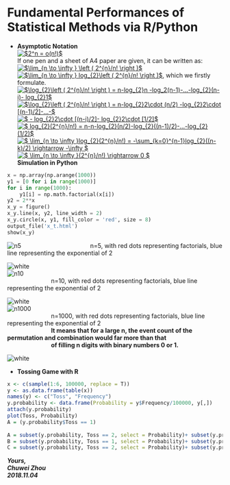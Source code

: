 # Fundamental Performances of Statistical Methods via R/Python

- **Asymptotic Notation**                    
<a href="https://www.codecogs.com/eqnedit.php?latex=$2^n&space;=&space;o(n!)$" target="_blank"><img src="https://latex.codecogs.com/gif.latex?$2^n&space;=&space;o(n!)$" title="$2^n = o(n!)$" /></a>                    
If one pen and a sheet of A4 paper are given, it can be written as:                
<a href="https://www.codecogs.com/eqnedit.php?latex=$\lim_{n&space;\to&space;\infty&space;}&space;\left&space;(&space;2^{n}/n!&space;\right&space;)$" target="_blank"><img src="https://latex.codecogs.com/gif.latex?$\lim_{n&space;\to&space;\infty&space;}&space;\left&space;(&space;2^{n}/n!&space;\right&space;)$" title="$\lim_{n \to \infty } \left ( 2^{n}/n! \right )$" /></a>                      
<a href="https://www.codecogs.com/eqnedit.php?latex=$\lim_{n&space;\to&space;\infty&space;}&space;log_{2}\left&space;(&space;2^{n}/n!&space;\right&space;)$" target="_blank"><img src="https://latex.codecogs.com/gif.latex?$\lim_{n&space;\to&space;\infty&space;}&space;log_{2}\left&space;(&space;2^{n}/n!&space;\right&space;)$" title="$\lim_{n \to \infty } log_{2}\left ( 2^{n}/n! \right )$" /></a>,
which we firstly formulate.           
<a href="https://www.codecogs.com/eqnedit.php?latex=$\log_{2}\left&space;(&space;2^{n}/n!&space;\right&space;)&space;=&space;n-log_{2}n&space;-log_2(n-1)-...-log_{2}(n-i)-&space;log_{2}1$" target="_blank"><img src="https://latex.codecogs.com/gif.latex?$\log_{2}\left&space;(&space;2^{n}/n!&space;\right&space;)&space;=&space;n-log_{2}n&space;-log_2(n-1)-...-log_{2}(n-i)-&space;log_{2}1$" title="$\log_{2}\left ( 2^{n}/n! \right ) = n-log_{2}n -log_2(n-1)-...-log_{2}(n-i)- log_{2}1$" /></a>            
<a href="https://www.codecogs.com/eqnedit.php?latex=$\log_{2}\left&space;(&space;2^{n}/n!&space;\right&space;)&space;=&space;n-log_{2}2\cdot&space;(n/2)&space;-log_{2}2\cdot&space;[(n-1)/2]-...-$" target="_blank"><img src="https://latex.codecogs.com/gif.latex?$\log_{2}\left&space;(&space;2^{n}/n!&space;\right&space;)&space;=&space;n-log_{2}2\cdot&space;(n/2)&space;-log_{2}2\cdot&space;[(n-1)/2]-...-$" title="$\log_{2}\left ( 2^{n}/n! \right ) = n-log_{2}2\cdot (n/2) -log_{2}2\cdot [(n-1)/2]-...-$" /></a>              
<a href="https://www.codecogs.com/eqnedit.php?latex=$&space;-&space;log_{2}2\cdot&space;[(n-i)/2]-&space;log_{2}2\cdot&space;[1/2]$" target="_blank"><img src="https://latex.codecogs.com/gif.latex?$&space;-&space;log_{2}2\cdot&space;[(n-i)/2]-&space;log_{2}2\cdot&space;[1/2]$" title="$ - log_{2}2\cdot [(n-i)/2]- log_{2}2\cdot [1/2]$" /></a>             
<a href="https://www.codecogs.com/eqnedit.php?latex=$&space;log_{2}(2^{n}/n!)&space;=&space;n-n-log_{2}(n/2)-log_{2}((n-1)/2)-...-log_{2}(1/2)$" target="_blank"><img src="https://latex.codecogs.com/gif.latex?$&space;log_{2}(2^{n}/n!)&space;=&space;n-n-log_{2}(n/2)-log_{2}((n-1)/2)-...-log_{2}(1/2)$" title="$ log_{2}(2^{n}/n!) = n-n-log_{2}(n/2)-log_{2}((n-1)/2)-...-log_{2}(1/2)$" /></a>         
<a href="https://www.codecogs.com/eqnedit.php?latex=$&space;\lim_{n&space;\to&space;\infty&space;}log_{2}(2^{n}/n!)&space;=&space;-\sum_{k=0}^{n-1}log_{2}((n-k)/2)&space;\rightarrow&space;-\infty&space;$" target="_blank"><img src="https://latex.codecogs.com/gif.latex?$&space;\lim_{n&space;\to&space;\infty&space;}log_{2}(2^{n}/n!)&space;=&space;-\sum_{k=0}^{n-1}log_{2}((n-k)/2)&space;\rightarrow&space;-\infty&space;$" title="$ \lim_{n \to \infty }log_{2}(2^{n}/n!) = -\sum_{k=0}^{n-1}log_{2}((n-k)/2) \rightarrow -\infty $" /></a>                 
<a href="https://www.codecogs.com/eqnedit.php?latex=$&space;\lim_{n&space;\to&space;\infty&space;}(2^{n}/n!)&space;\rightarrow&space;0&space;$" target="_blank"><img src="https://latex.codecogs.com/gif.latex?$&space;\lim_{n&space;\to&space;\infty&space;}(2^{n}/n!)&space;\rightarrow&space;0&space;$" title="$ \lim_{n \to \infty }(2^{n}/n!) \rightarrow 0 $" /></a>                
**Simulation in Python**       

``` python
x = np.array(np.arange(1000))
y1 = [0 for i in range(1000)]
for i in range(1000):    
    y1[i] = np.math.factorial(x[i])
y2 = 2**x
x_y = figure()
x_y.line(x, y2, line_width = 2)
x_y.circle(x, y1, fill_color = 'red', size = 8)
output_file('x_t.html')
show(x_y)
```                 
![n5](https://github.com/zhouchw5/Course_study_uk.github.io/blob/Data-Analysis_R_review_20181104/n5.png)
&nbsp; &nbsp; &nbsp; &nbsp; &nbsp; &nbsp; &nbsp; &nbsp; &nbsp; &nbsp; &nbsp; &nbsp; &nbsp; &nbsp; &nbsp; &nbsp; &nbsp; &nbsp; &nbsp; &nbsp; n=5, with red dots representing factorials, blue line representing the exponential of 2              
             
![white](https://github.com/zhouchw5/Course_study_uk.github.io/blob/Data-Analysis_R_review_20181104/white.png)                  
![n10](https://github.com/zhouchw5/Course_study_uk.github.io/blob/Data-Analysis_R_review_20181104/n10.png)             
 &nbsp; &nbsp; &nbsp; &nbsp; &nbsp; &nbsp; &nbsp; &nbsp; &nbsp; &nbsp; &nbsp; &nbsp; &nbsp; n=10, with red dots representing factorials, blue line representing the exponential of 2                      
             
![white](https://github.com/zhouchw5/Course_study_uk.github.io/blob/Data-Analysis_R_review_20181104/white.png)             
![n1000](https://github.com/zhouchw5/Course_study_uk.github.io/blob/Data-Analysis_R_review_20181104/n1000.png)                       
 &nbsp; &nbsp; &nbsp; &nbsp; &nbsp; &nbsp; &nbsp; &nbsp; &nbsp; &nbsp; &nbsp; &nbsp; &nbsp; n=1000, with red dots representing factorials, blue line representing the exponential of 2              
 &nbsp; &nbsp; &nbsp; &nbsp; &nbsp; &nbsp; &nbsp; &nbsp; &nbsp; &nbsp; &nbsp; &nbsp; &nbsp; **It means that for a large n, the event count of the permutation and combination would far more than that**               
 &nbsp; &nbsp; &nbsp; &nbsp; &nbsp; &nbsp; &nbsp; &nbsp; &nbsp; &nbsp; &nbsp; &nbsp; &nbsp; **of filling n digits with binary numbers 0 or 1.**                
                    
                    
![white](https://github.com/zhouchw5/Course_study_uk.github.io/blob/Data-Analysis_R_review_20181104/white.png)              
- **Tossing Game with R**                
```R
x <- c(sample(1:6, 100000, replace = T))
y <- as.data.frame(table(x))
names(y) <- c("Toss", "Frequency")
y.probability <- data.frame(Probability = y$Frequency/100000, y[,])
attach(y.probability)
plot(Toss, Probability)
A = (y.probability$Toss == 1)                
           
A = subset(y.probability, Toss == 2, select = Probability)+ subset(y.probability, Toss == 4, select = Probability)+ subset(y.probability, Toss == 6, select = Probability)
B = subset(y.probability, Toss == 1, select = Probability)+ subset(y.probability, Toss == 2, select = Probability)+ subset(y.probability, Toss == 3, select = Probability) + subset(y.probability, Toss == 4, select = Probability)
C = subset(y.probability, Toss == 2, select = Probability)+ subset(y.probability, Toss == 4, select = Probability)           
```
                    











 











                    
              

_**Yours,**_             
_**Chuwei Zhou**_             
_**2018.11.04**_
   


       

